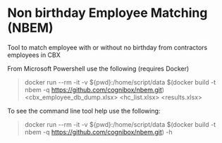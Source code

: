 # Non birthday Employee Matching (NBEM)

Tool to match employee with or without no birthday from contractors employees in CBX

From Microsoft Powershell use the following (requires Docker)
> docker run --rm -it -v ${pwd}:/home/script/data $(docker build -t nbem -q https://github.com/cognibox/nbem.git) <cbx_employee_db_dump.xlsx> <hc_list.xlsx> <results.xlsx>

To see the command line tool help use the following:

> docker run --rm -it -v ${pwd}:/home/script/data $(docker build -t nbem -q https://github.com/cognibox/nbem.git) -h
